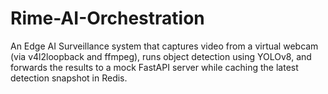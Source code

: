 # Rime-AI-Orchestration
An Edge AI Surveillance system that captures video from a virtual webcam (via v4l2loopback and ffmpeg), runs object detection using YOLOv8, and forwards the results to a mock FastAPI server while caching the latest detection snapshot in Redis.
